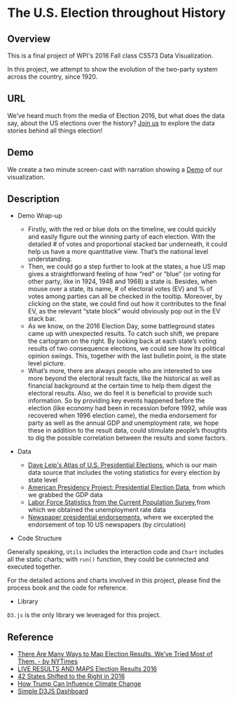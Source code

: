 # The U.S. Election throughout History


## Overview
This is a final project of WPI's 2016 Fall class CS573 Data Visualization.

In this project, we attempt to show the evolution of the two-party system across the country, since 1920.


## URL
We’ve heard much from the media of Election 2016, but what does the data say, about the US elections over the history? [Join us](https://viennachen.github.io/WPI_DV_Final_Project/) to explore the data stories behind all things election!


## Demo
We create a two minute screen-cast with narration showing a [Demo](viz_demo_record.mov) of our visualization.


## Description
- Demo Wrap-up

  * Firstly, with the red or blue dots on the timeline, we could quickly and easily figure out the winning party of each election. With the detailed # of votes and proportional stacked bar underneath, it could help us have a more quantitative view. That’s the national level understanding.
  * Then, we could go a step further to look at the states, a hue US map gives a straightforward feeling of how “red” or “blue” (or voting for other party, like in 1924, 1948 and 1968) a state is. Besides, when mouse over a state, its name, # of electoral votes (EV) and % of votes among parties can all be checked in the tooltip. Moreover, by clicking on the state, we could find out how it contributes to the final EV, as the relevant “state block” would obviously pop out in the EV stack bar.
  * As we know, on the 2016 Election Day, some battleground states came up with unexpected results. To catch such shift, we prepare the cartogram on the right. By looking back at each state’s voting results of two consequence elections, we could see how its political opinion swings. This, together with the last bulletin point, is the state level picture.
  * What’s more, there are always people who are interested to see more beyond the electoral result facts, like the historical as well as financial background at the certain time to help them digest the electoral results. Also, we do feel it is beneficial to provide such information. So by providing key events happened before the election (like economy had been in recession before 1992, while was recovered when 1996 election came), the media endorsement for party as well as the annual GDP and unemployment rate, we hope these in addition to the result data, could stimulate people’s thoughts to dig the possible correlation between the results and some factors.

- Data

  * [Dave Leip's Atlas of U.S. Presidential Elections](http://uselectionatlas.org/), which is our main data source that includes the voting statistics for every election by state level
  * [American Presidency Project: Presidential Election Data](http://www.presidency.ucsb.edu/elections.php), from which we grabbed the GDP data
  * [Labor Force Statistics from the Current Population Survey](http://data.bls.gov/pdq/SurveyOutputServlet),from which we obtained the unemployment rate data
  * [Newspaper presidential endorsements](http://noahveltman.com/endorsements/), where we excerpted the endorsement of top 10 US newspapers (by circulation)


- Code Structure

Generally speaking, `Utils` includes the interaction code and `Chart` includes all the static charts; with `run()` function, they could be connected and executed together.

For the detailed actions and charts involved in this project, please find the process book and the code for reference.


- Library

`D3.js` is the only library we leveraged for this project.


## Reference
- [There Are Many Ways to Map Election Results. We’ve Tried Most of Them. - by NYTimes](http://www.nytimes.com/interactive/2016/11/01/upshot/many-ways-to-map-election-results.html?_r=0)
- [LIVE RESULTS AND MAPS Election Results 2016](http://graphics.wsj.com/elections/2016/results/)
- [42 States Shifted to the Right in 2016](http://www.nytimes.com/interactive/2016/11/09/us/elections/states-shift.html?_r=0)
- [How Trump Can Influence Climate Change](http://www.nytimes.com/interactive/2016/12/08/us/trump-climate-change.html?smid=tw-nytimes&smtyp=cur&_r=1)
- [Simple D3JS Dashboard](http://bl.ocks.org/diethardsteiner/3287802)
